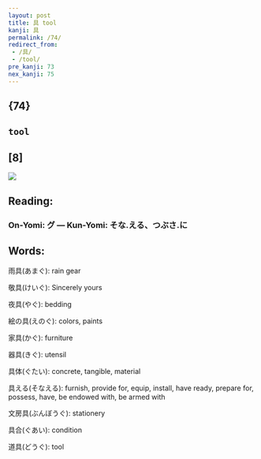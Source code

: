 ```yaml
---
layout: post
title: 具 tool
kanji: 具
permalink: /74/
redirect_from:
 - /具/
 - /tool/
pre_kanji: 73
nex_kanji: 75
---
```


## {74}

## `tool`

## [8]

<div class="stroke"><img src="E585B7.png" /></div>

## Reading:

### On-Yomi: グ &mdash; Kun-Yomi: そな.える、つぶさ.に

## Words:

雨具(あまぐ): rain gear

敬具(けいぐ): Sincerely yours

夜具(やぐ): bedding

絵の具(えのぐ): colors, paints

家具(かぐ): furniture

器具(きぐ): utensil

具体(ぐたい): concrete, tangible, material

具える(そなえる): furnish, provide for, equip, install, have ready, prepare for, possess, have, be endowed with, be armed with

文房具(ぶんぼうぐ): stationery

具合(ぐあい): condition

道具(どうぐ): tool
